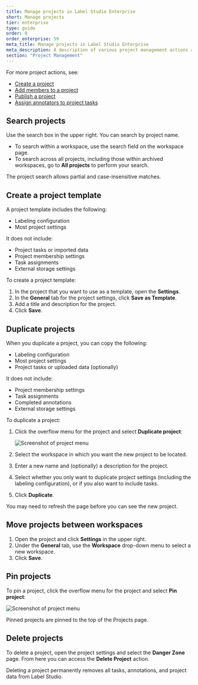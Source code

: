 ```yaml
---
title: Manage projects in Label Studio Enterprise
short: Manage projects
tier: enterprise
type: guide
order: 0
order_enterprise: 59
meta_title: Manage projects in Label Studio Enterprise
meta_description: A description of various project management actions available.
section: "Project Management"
---
```


For more project actions, see:

* [Create a project](setup_project#Create-a-project)
* [Add members to a project](setup_project#Add-members-to-a-project)
* [Publish a project](setup_project#Publish-a-project)
* [Assign annotators to project tasks](manage_data#Assign-annotators-to-tasks)


## Search projects

Use the search box in the upper right. You can search by project name. 

* To search within a workspace, use the search field on the workspace page. 
* To search across all projects, including those within archived workspaces, go to **All projects** to perform your search. 

The project search allows partial and case-insensitive matches.  


## Create a project template

A project template includes the following:

* Labeling configuration
* Most project settings

It does not include:

* Project tasks or imported data
* Project membership settings 
* Task assignments
* External storage settings

To create a project template:

1. In the project that you want to use as a template, open the **Settings**.
2. In the **General** tab for the project settings, click **Save as Template**.
3. Add a title and description for the project.
4. Click **Save**.

## Duplicate projects

When you duplicate a project, you can copy the following:

* Labeling configuration
* Most project settings
* Project tasks or uploaded data (optionally)

It does not include:

* Project membership settings 
* Task assignments
* Completed annotations
* External storage settings

To duplicate a project:

1. Click the overflow menu for the project and select **Duplicate project**:

    ![Screenshot of project menu](/images/project/project_menu_lse.png)
2. Select the workspace in which you want the new project to be located. 
3. Enter a new name and (optionally) a description for the project.
4. Select whether you only want to duplicate project settings (including the labeling configuration), or if you also want to include tasks. 
5. Click **Duplicate**. 

You may need to refresh the page before you can see the new project. 

## Move projects between workspaces

1. Open the project and click **Settings** in the upper right.
2. Under the **General** tab, use the **Workspace** drop-down menu to select a new workspace.
3. Click **Save**.


## Pin projects

To pin a project, click the overflow menu for the project and select **Pin project**:

![Screenshot of project menu](/images/project/project_menu_lse.png)

Pinned projects are pinned to the top of the Projects page. 


## Delete projects 

To delete a project, open the project settings and select the **Danger Zone** page. From here you can access the **Delete Project** action. 

Deleting a project permanently removes all tasks, annotations, and project data from Label Studio.